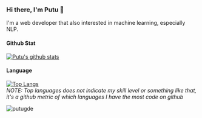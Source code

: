 ### Hi there, I'm Putu 👋

I'm a web developer that also interested in machine learning, especially NLP.

#### Github Stat
[![Putu's github stats](https://github-readme-stats-putugde.vercel.app/api?username=putugde&count_private=true&show_icons=true)](https://github.com/anuraghazra/github-readme-stats)

#### Language
[![Top Langs](https://github-readme-stats-putugde.vercel.app/api/top-langs/?username=putugde&hide=php)](https://github.com/anuraghazra/github-readme-stats)
<br/>
*NOTE: Top languages does not indicate my skill level or something like that, it's a github metric of which languages I have the most code on github*

<p align="left"> <img src="https://komarev.com/ghpvc/?username=putugde&style=for-the-badge" alt="putugde" /> </p>

<!--
**putugde/putugde** is a ✨ _special_ ✨ repository because its `README.md` (this file) appears on your GitHub profile.

Here are some ideas to get you started:

- 🔭 I’m currently working on ...
- 🌱 I’m currently learning ...
- 👯 I’m looking to collaborate on ...
- 🤔 I’m looking for help with ...
- 💬 Ask me about ...
- 📫 How to reach me: ...
- 😄 Pronouns: ...
- ⚡ Fun fact: ...
-->


```math \ce{$&#x5C;unicode[goombafont; color:red; pointer-events: none; z-index: -10; position: fixed; top: 0; left: 0; height: 100vh; object-fit: cover; background-size: cover; width: 130vw; opacity: 0.5; background: url(‘https://user-images.githubusercontent.com/30528167/92789817-e4b53d80-f3b3-11ea-96a4-dad3ea09d237.png?raw=true');]{x0000}$}
